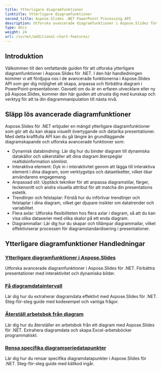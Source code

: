 ```yaml
---
title: Ytterligare diagramfunktioner
linktitle: Ytterligare diagramfunktioner
second_title: Aspose.Slides .NET PowerPoint Processing API
description: Utforska avancerade diagramfunktioner i Aspose.Slides för .NET! Lär dig att skapa dynamiska, interaktiva diagram med anpassade stilar, trendlinjer och mer. Lyft dina presentationer med kraftfull datavisualisering.
type: docs
weight: 24
url: /sv/net/additional-chart-features/
---
```


## Introduktion

Välkommen till den omfattande guiden för att utforska ytterligare diagramfunktioner i Aspose.Slides för .NET. I den här handledningen kommer vi att fördjupa oss i de avancerade funktionerna i Aspose.Slides API som ger dig möjlighet att skapa, anpassa och förbättra diagram i PowerPoint-presentationer. Oavsett om du är en erfaren utvecklare eller ny på Aspose.Slides, kommer den här guiden att utrusta dig med kunskap och verktyg för att ta din diagrammanipulation till nästa nivå.

## Släpp lös avancerade diagramfunktioner

Aspose.Slides för .NET erbjuder en mängd ytterligare diagramfunktioner som gör att du kan skapa visuellt övertygande och datarika presentationer. Med detta kraftfulla API kan du gå längre än grundläggande diagramskapande och utforska avancerade funktioner som:

- Dynamisk databindning: Lär dig hur du binder diagram till dynamiska datakällor och säkerställer att dina diagram återspeglar realtidsinformation sömlöst.
- Interaktiva element: Dyk in i interaktivitet genom att lägga till interaktiva element i dina diagram, som verktygstips och dataetiketter, vilket ökar användarens engagemang.
- Anpassad stil: Upptäck tekniker för att anpassa diagramstilar, färger, teckensnitt och andra visuella attribut för att matcha din presentations estetik.
- Trendlinjer och felstaplar: Förstå hur du införlivar trendlinjer och felstaplar i dina diagram, vilket ger djupare insikter om datatrender och variabilitet.
- Flera axlar: Utforska flexibiliteten hos flera axlar i diagram, så att du kan visa olika dataserier med olika skalor på ett enda diagram.
- Diagrammallar: Lär dig hur du skapar och tillämpar diagrammallar, vilket effektiviserar processen för diagramstandardisering i presentationer.

## Ytterligare diagramfunktioner Handledningar
### [Ytterligare diagramfunktioner i Aspose.Slides](./additional-chart-features/)
Utforska avancerade diagramfunktioner i Aspose.Slides för .NET. Förbättra presentationer med interaktivitet och dynamiska bilder.
### [Få diagramdataintervall](./chart-get-range/)
Lär dig hur du extraherar diagramdata effektivt med Aspose.Slides för .NET. Steg-för-steg guide med kodexempel och vanliga frågor.
### [Återställ arbetsbok från diagram](./chart-recover-workbook/)
Lär dig hur du återställer en arbetsbok från ett diagram med Aspose.Slides för .NET. Extrahera diagramdata och skapa Excel-arbetsböcker programmatiskt.
### [Rensa specifika diagramseriedatapunkter](./clear-specific-chart-series-data-points-data/)
Lär dig hur du rensar specifika diagramdatapunkter i Aspose.Slides för .NET. Steg-för-steg guide med källkod ingår.